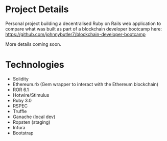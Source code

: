 # Project Details

Personal project building a decentralised Ruby on Rails web application to compare what was built as part of a blockchain developer bootcamp here: https://github.com/johnnybutler7/blockchain-developer-bootcamp

More details coming soon.

# Technologies
- Solidity
- Ethereum.rb (Gem wrapper to interact with the Ethereum blockchain)
- ROR 6.1
- Hotwire/Stimulus
- Ruby 3.0
- RSPEC
- Truffle
- Ganache (local dev)
- Ropsten (staging)
- Infura
- Bootstrap
